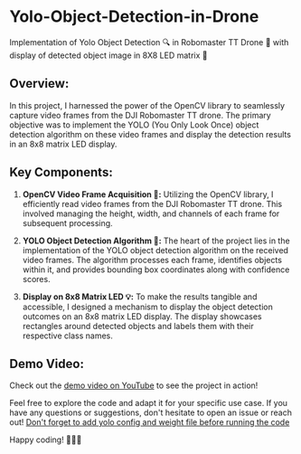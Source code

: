 # Yolo-Object-Detection-in-Drone
Implementation of Yolo Object Detection 🔍 in Robomaster TT Drone 🚁 with display of detected object image in 8X8 LED matrix 🤖

## Overview:
In this project, I harnessed the power of the OpenCV library to seamlessly capture video frames from the DJI Robomaster TT drone. The primary objective was to implement the YOLO (You Only Look Once) object detection algorithm on these video frames and display the detection results in an 8x8 matrix LED display.

## Key Components:
1. **OpenCV Video Frame Acquisition 🎥:**
   Utilizing the OpenCV library, I efficiently read video frames from the DJI Robomaster TT drone. This involved managing the height, width, and channels of each frame for subsequent processing.

2. **YOLO Object Detection Algorithm 🚀:**
   The heart of the project lies in the implementation of the YOLO object detection algorithm on the received video frames. The algorithm processes each frame, identifies objects within it, and provides bounding box coordinates along with confidence scores.

3. **Display on 8x8 Matrix LED 💡:**
   To make the results tangible and accessible, I designed a mechanism to display the object detection outcomes on an 8x8 matrix LED display. The display showcases rectangles around detected objects and labels them with their respective class names.

## Demo Video:
Check out the [demo video on YouTube](https://youtu.be/6W5bekA3qy4) to see the project in action!

Feel free to explore the code and adapt it for your specific use case. If you have any questions or suggestions, don't hesitate to open an issue or reach out!
[Don't forget to add yolo config and weight file before running the code](https://pjreddie.com/darknet/yolo/)

Happy coding! 🚀👨‍💻

